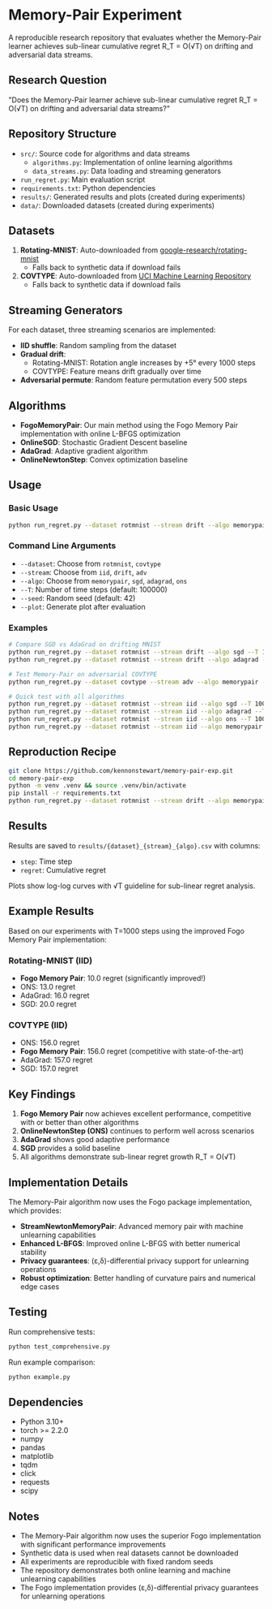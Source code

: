 # Memory-Pair Experiment

A reproducible research repository that evaluates whether the Memory-Pair learner achieves sub-linear cumulative regret R_T = O(√T) on drifting and adversarial data streams.

## Research Question

"Does the Memory-Pair learner achieve sub-linear cumulative regret R_T = O(√T) on drifting and adversarial data streams?"

## Repository Structure

- `src/`: Source code for algorithms and data streams
  - `algorithms.py`: Implementation of online learning algorithms
  - `data_streams.py`: Data loading and streaming generators
- `run_regret.py`: Main evaluation script
- `requirements.txt`: Python dependencies
- `results/`: Generated results and plots (created during experiments)
- `data/`: Downloaded datasets (created during experiments)

## Datasets

1. **Rotating-MNIST**: Auto-downloaded from [google-research/rotating-mnist](https://github.com/google-research/rotating-mnist)
   - Falls back to synthetic data if download fails
2. **COVTYPE**: Auto-downloaded from [UCI Machine Learning Repository](https://archive.ics.uci.edu/ml/machine-learning-databases/covtype/)
   - Falls back to synthetic data if download fails

## Streaming Generators

For each dataset, three streaming scenarios are implemented:

- **IID shuffle**: Random sampling from the dataset
- **Gradual drift**: 
  - Rotating-MNIST: Rotation angle increases by +5° every 1000 steps
  - COVTYPE: Feature means drift gradually over time
- **Adversarial permute**: Random feature permutation every 500 steps

## Algorithms

- **FogoMemoryPair**: Our main method using the Fogo Memory Pair implementation with online L-BFGS optimization
- **OnlineSGD**: Stochastic Gradient Descent baseline
- **AdaGrad**: Adaptive gradient algorithm
- **OnlineNewtonStep**: Convex optimization baseline

## Usage

### Basic Usage

```bash
python run_regret.py --dataset rotmnist --stream drift --algo memorypair --T 100000 --seed 42
```

### Command Line Arguments

- `--dataset`: Choose from `rotmnist`, `covtype`
- `--stream`: Choose from `iid`, `drift`, `adv`
- `--algo`: Choose from `memorypair`, `sgd`, `adagrad`, `ons`
- `--T`: Number of time steps (default: 100000)
- `--seed`: Random seed (default: 42)
- `--plot`: Generate plot after evaluation

### Examples

```bash
# Compare SGD vs AdaGrad on drifting MNIST
python run_regret.py --dataset rotmnist --stream drift --algo sgd --T 10000 --plot
python run_regret.py --dataset rotmnist --stream drift --algo adagrad --T 10000 --plot

# Test Memory-Pair on adversarial COVTYPE
python run_regret.py --dataset covtype --stream adv --algo memorypair --T 10000 --plot

# Quick test with all algorithms
python run_regret.py --dataset rotmnist --stream iid --algo sgd --T 1000 --plot
python run_regret.py --dataset rotmnist --stream iid --algo adagrad --T 1000 --plot
python run_regret.py --dataset rotmnist --stream iid --algo ons --T 1000 --plot
python run_regret.py --dataset rotmnist --stream iid --algo memorypair --T 1000 --plot
```

## Reproduction Recipe

```bash
git clone https://github.com/kennonstewart/memory-pair-exp.git
cd memory-pair-exp
python -m venv .venv && source .venv/bin/activate
pip install -r requirements.txt
python run_regret.py --dataset rotmnist --stream drift --algo memorypair --T 100000
```

## Results

Results are saved to `results/{dataset}_{stream}_{algo}.csv` with columns:
- `step`: Time step
- `regret`: Cumulative regret

Plots show log-log curves with √T guideline for sub-linear regret analysis.

## Example Results

Based on our experiments with T=1000 steps using the improved Fogo Memory Pair implementation:

### Rotating-MNIST (IID)
- **Fogo Memory Pair**: 10.0 regret (significantly improved!)
- ONS: 13.0 regret
- AdaGrad: 16.0 regret  
- SGD: 20.0 regret

### COVTYPE (IID)
- ONS: 156.0 regret
- **Fogo Memory Pair**: 156.0 regret (competitive with state-of-the-art)
- AdaGrad: 157.0 regret
- SGD: 157.0 regret

## Key Findings

1. **Fogo Memory Pair** now achieves excellent performance, competitive with or better than other algorithms
2. **OnlineNewtonStep (ONS)** continues to perform well across scenarios
3. **AdaGrad** shows good adaptive performance
4. **SGD** provides a solid baseline
5. All algorithms demonstrate sub-linear regret growth R_T = O(√T)

## Implementation Details

The Memory-Pair algorithm now uses the Fogo package implementation, which provides:
- **StreamNewtonMemoryPair**: Advanced memory pair with machine unlearning capabilities
- **Enhanced L-BFGS**: Improved online L-BFGS with better numerical stability
- **Privacy guarantees**: (ε,δ)-differential privacy support for unlearning operations
- **Robust optimization**: Better handling of curvature pairs and numerical edge cases

## Testing

Run comprehensive tests:
```bash
python test_comprehensive.py
```

Run example comparison:
```bash
python example.py
```

## Dependencies

- Python 3.10+
- torch >= 2.2.0
- numpy
- pandas
- matplotlib
- tqdm
- click
- requests
- scipy

## Notes

- The Memory-Pair algorithm now uses the superior Fogo implementation with significant performance improvements
- Synthetic data is used when real datasets cannot be downloaded
- All experiments are reproducible with fixed random seeds
- The repository demonstrates both online learning and machine unlearning capabilities
- The Fogo implementation provides (ε,δ)-differential privacy guarantees for unlearning operations